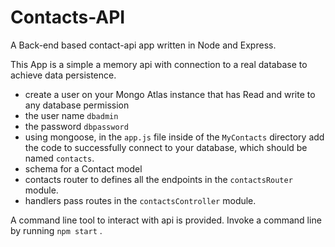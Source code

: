 # Contacts-API

A Back-end based contact-api app written in Node and Express.

This App is a simple a memory api with connection to a real database to achieve data persistence.

  * create a user on your Mongo Atlas instance that has Read and write to any database permission  
  * the user name `dbadmin`  
  *  the password `dbpassword`
  *  using mongoose, in the `app.js` file inside of the `MyContacts` directory add the code to successfully connect to your database, which should be named `contacts`. 
  * schema for a Contact model 
  * contacts router to defines all the endpoints in the `contactsRouter` module.  
  * handlers pass routes in the `contactsController` module.



A command line tool to interact with api is provided. Invoke a command line by running `npm start` . 
